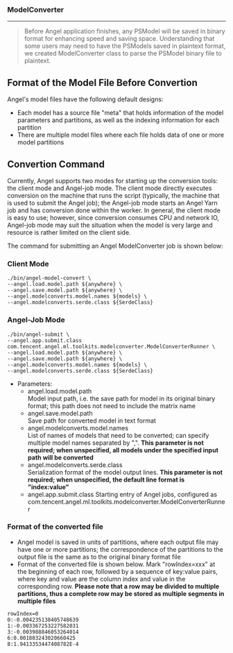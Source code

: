 ### ModelConverter

---

> Before Angel application finishes, any PSModel will be saved in binary format for enhancing speed and saving space. Understanding that some users may need to have the PSModels saved in plaintext format, we created ModelConverter class to parse the PSModel binary file to plaintext.

## Format of the Model File Before Convertion

Angel's model files have the following default designs:

* Each model has a source file "meta" that holds information of the model parameters and partitions, as well as the indexing information for each partition
* There are multiple model files where each file holds data of one or more model partitions


## Convertion Command

Currently, Angel supports two modes for starting up the conversion tools: the client mode and Angel-job mode. The client mode directly executes conversion on the machine that runs the script (typically, the machine that is used to submit the Angel job); the Angel-job mode starts an Angel Yarn job and has conversion done within the worker. In general, the client mode is easy to use; however, since conversion consumes CPU and network IO, Angel-job mode may suit the situation when the model is very large and resource is rather limited on the client side. 

The command for submitting an Angel ModelConverter job is shown below:

### Client Mode

```bsh
./bin/angel-model-convert \
--angel.load.model.path ${anywhere} \
--angel.save.model.path ${anywhere} \
--angel.modelconverts.model.names ${models} \
--angel.modelconverts.serde.class ${SerdeClass}
```

### Angel-Job Mode

```bsh
./bin/angel-submit \
--angel.app.submit.class com.tencent.angel.ml.toolkits.modelconverter.ModelConverterRunner \
--angel.load.model.path ${anywhere} \
--angel.save.model.path ${anywhere} \
--angel.modelconverts.model.names ${models} \
--angel.modelconverts.serde.class ${SerdeClass}
```

* Parameters:
    * angel.load.model.path  
      Model input path, i.e. the save path for model in its original binary format; this path does not need to include the matrix name
    * angel.save.model.path   
      Save path for converted model in text format
    * angel.modelconverts.model.names   
      List of names of models that need to be converted; can specify multiple model names separated by ",". **This parameter is not required; when unspecified, all models under the specified input path will be converted**
    * angel.modelconverts.serde.class    
      Serialization format of the model output lines. **This parameter is not required; when unspecified, the default line format is "index:value"**
    * angel.app.submit.class 
      Starting entry of Angel jobs, configured as com.tencent.angel.ml.toolkits.modelconverter.ModelConverterRunner


### **Format of the converted file**

* Angel model is saved in units of partitions, where each output file may have one or more partitions; the correspondence of the partitions to the output file is the same as to the original binary format file
* Format of the converted file is shown below. Mark "rowIndex=xxx" at the beginning of each row, followed by a sequence of key:value pairs, where key and value are the column index and value in the corresponding row. **Please note that a row may be divided to multiple partitions, thus a complete row may be stored as multiple segments in multiple files**

```
rowIndex=0
0:-0.004235138405748639
1:-0.003367253227582031
3:-0.003988846053264014
6:0.001803243020660425
8:1.9413353447408782E-4
```
